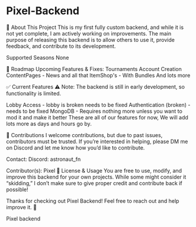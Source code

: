 # Pixel-Backend
🚀 About This Project
This is my first fully custom backend, and while it is not yet complete, I am actively working on improvements. The main purpose of releasing this backend is to allow others to use it, provide feedback, and contribute to its development.

Supported Seasons
None

📌 Roadmap
Upcoming Features & Fixes:
Tournaments
Account Creation
ContentPages - News and all that
ItemShop's - With Bundles
And lots more

✅ Current Features
⚠ Note: The backend is still in early development, so functionality is limited.

Lobby Access - lobby is broken needs to be fixed
Authentication (broken) - needs to be fixed
MongoDB - Requires nothing more unless you want to mod it and make it better
These are all of our features for now, We will add lots more as days and hours go by.

🤝 Contributions
I welcome contributions, but due to past issues, contributors must be trusted. If you’re interested in helping, please DM me on Discord and let me know how you’d like to contribute.

Contact:
Discord: astronaut_fn

Contributor(s):
Pixel
📜 License & Usage
You are free to use, modify, and improve this backend for your own projects. While some might consider it “skidding,” I don’t make sure to give proper credit and contribute back if possible!

Thanks for checking out Pixel Backend! Feel free to reach out and help improve it. 🙌

Pixel backend

